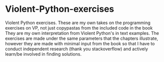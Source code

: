 # Violent-Python-exercises
Violent Python exercises. These are my own takes on the programming exercises on VP, not just copypastas from the included code in the book
They are my own interpretation from Violent Python's in text examples. The exercises are made under the same parameters that the 
chapters illustrate, however they are made with minimal input from the book so that I have to conduct independent research (thank you stackoverflow) and actively learn/be involved in finding solutions.
